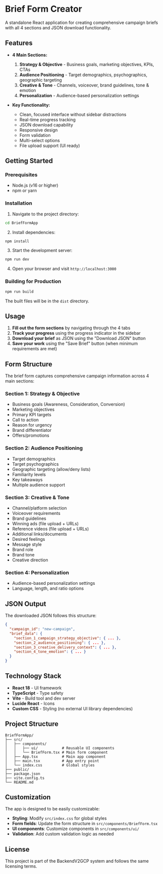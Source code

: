 # Brief Form Creator

A standalone React application for creating comprehensive campaign briefs with all 4 sections and JSON download functionality.

## Features

- **4 Main Sections:**
  1. **Strategy & Objective** - Business goals, marketing objectives, KPIs, CTAs
  2. **Audience Positioning** - Target demographics, psychographics, geographic targeting
  3. **Creative & Tone** - Channels, voiceover, brand guidelines, tone & emotion
  4. **Personalization** - Audience-based personalization settings

- **Key Functionality:**
  - Clean, focused interface without sidebar distractions
  - Real-time progress tracking
  - JSON download capability
  - Responsive design
  - Form validation
  - Multi-select options
  - File upload support (UI ready)

## Getting Started

### Prerequisites
- Node.js (v16 or higher)
- npm or yarn

### Installation

1. Navigate to the project directory:
```bash
cd BriefFormApp
```

2. Install dependencies:
```bash
npm install
```

3. Start the development server:
```bash
npm run dev
```

4. Open your browser and visit `http://localhost:3000`

### Building for Production

```bash
npm run build
```

The built files will be in the `dist` directory.

## Usage

1. **Fill out the form sections** by navigating through the 4 tabs
2. **Track your progress** using the progress indicator in the sidebar
3. **Download your brief** as JSON using the "Download JSON" button
4. **Save your work** using the "Save Brief" button (when minimum requirements are met)

## Form Structure

The brief form captures comprehensive campaign information across 4 main sections:

### Section 1: Strategy & Objective
- Business goals (Awareness, Consideration, Conversion)
- Marketing objectives
- Primary KPI targets
- Call to action
- Reason for urgency
- Brand differentiator
- Offers/promotions

### Section 2: Audience Positioning
- Target demographics
- Target psychographics
- Geographic targeting (allow/deny lists)
- Familiarity levels
- Key takeaways
- Multiple audience support

### Section 3: Creative & Tone
- Channel/platform selection
- Voiceover requirements
- Brand guidelines
- Winning ads (file upload + URLs)
- Reference videos (file upload + URLs)
- Additional links/documents
- Desired feelings
- Message style
- Brand role
- Brand tone
- Creative direction

### Section 4: Personalization
- Audience-based personalization settings
- Language, length, and ratio options

## JSON Output

The downloaded JSON follows this structure:
```json
{
  "campaign_id": "new-campaign",
  "brief_data": {
    "section_1_campaign_strategy_objective": { ... },
    "section_2_audience_positioning": { ... },
    "section_3_creative_delivery_context": { ... },
    "section_4_tone_emotion": { ... }
  }
}
```

## Technology Stack

- **React 18** - UI framework
- **TypeScript** - Type safety
- **Vite** - Build tool and dev server
- **Lucide React** - Icons
- **Custom CSS** - Styling (no external UI library dependencies)

## Project Structure

```
BriefFormApp/
├── src/
│   ├── components/
│   │   ├── ui/           # Reusable UI components
│   │   └── BriefForm.tsx # Main form component
│   ├── App.tsx           # Main app component
│   ├── main.tsx          # App entry point
│   └── index.css         # Global styles
├── public/
├── package.json
├── vite.config.ts
└── README.md
```

## Customization

The app is designed to be easily customizable:

- **Styling**: Modify `src/index.css` for global styles
- **Form fields**: Update the form structure in `src/components/BriefForm.tsx`
- **UI components**: Customize components in `src/components/ui/`
- **Validation**: Add custom validation logic as needed

## License

This project is part of the BackendV2GCP system and follows the same licensing terms.
